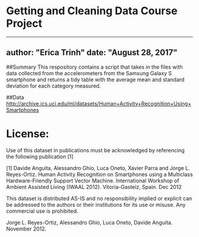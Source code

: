 # Getting and Cleaning Data Course Project
---
author: "Erica Trinh"
date: "August 28, 2017"
---

##Summary
This respository contains a script that takes in the files with data collected from the accelerometers from the Samsung Galaxy S smartphone and returns a tidy table with the average
mean and standard deviation for each category measured.

##Data
http://archive.ics.uci.edu/ml/datasets/Human+Activity+Recognition+Using+Smartphones


License:
========
Use of this dataset in publications must be acknowledged by referencing the following publication [1] 

[1] Davide Anguita, Alessandro Ghio, Luca Oneto, Xavier Parra and Jorge L. Reyes-Ortiz. Human Activity Recognition on Smartphones using a Multiclass Hardware-Friendly Support Vector Machine. International Workshop of Ambient Assisted Living (IWAAL 2012). Vitoria-Gasteiz, Spain. Dec 2012

This dataset is distributed AS-IS and no responsibility implied or explicit can be addressed to the authors or their institutions for its use or misuse. Any commercial use is prohibited.

Jorge L. Reyes-Ortiz, Alessandro Ghio, Luca Oneto, Davide Anguita. November 2012.

